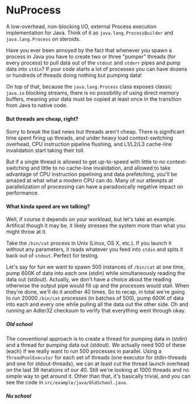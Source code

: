 NuProcess
=========

A low-overhead, non-blocking I/O, external Process execution implementation for Java.  Think of it as ``java.lang.ProcessBuilder``
and ``java.lang.Process`` on steroids.

Have you ever been annoyed by the fact that whenever you spawn a process in Java you have to create two or three "pumper"
threads (for every process) to pull data out of the ``stdout`` and ``stderr`` pipes and pump data into ``stdin``?  If your
code starts a lot of processes you can have dozens or hundreds of threads doing nothing but pumping data!

On top of that, because the ``java.lang.Process`` class exposes classic ``java.io`` blocking streams, there is no possibility
of using direct memory buffers, meaning your data must be copied at least once in the transition from Java to native code.

#### But threads are cheap, right? ####
Sorry to break the bad news but threads aren't cheap.  There is significant time spent firing up threads, and under 
heavy load context-switching overhead, CPU instruction pipeline flushing, and L1/L2/L3 cache-line invalidation start
taking their toll.

But if a single thread is allowed to get up-to-speed with little to no context-switching and little to no cache-line 
invalidation, and allowed to take advantage of CPU instruction pipelining and data prefetching, you'll be amazed at what
what a modern CPU can do.  Many of our attempts at parallelization of processing can have a paradoxically negative
impact on performance.

#### What kinda speed are we talking? ####
Well, if course it depends on your workload, but let's take an example.  Artifical though it may be, it likely stresses
the system more than what you might throw at it.

Take the ``/bin/cat`` process in Unix (Linux, OS X, etc.).  If you launch it without any parameters, it reads whatever
you feed into ``stdin`` and spits it back out of ``stdout``.  Perfect for testing.

Let's say for fun we want to spawn 500 instances of ``/bin/cat`` at one time, pump 600K of data into *each* one (stdin) 
while simultaneously reading the data out (stdout).  Actually, we don't have a choice about the reading otherwise the
output pipe would fill up and the processes would stall.  When they're done, we'll do it another 40 times.  So to recap,
in total we're going to run 20000 ``/bin/cat`` processes (in batches of 500), pump 600K of data into each and every one 
while pulling all the data out the other side.  Oh and running an Adler32 checksum to verify that everything went through
okay.

##### Old school #####
The conventional approach is to create a thread for pumping data in (stdin) and a thread for pumping data out (stdout).
We actually need 500 of these (each) if we really want to run 500 processes in parallel.  Using a ``ThreadPoolExecutor``
for each set of threads (one executor for stdin-threads and one for stdout-threads), we can at least cut the thread launch
overhead on the last 39 iterations of our 40.  Still we're looking at 1000 threads and no simple way to get around it.
Other than that, it's basically trivial, and you can see the code in ``src/example/java/OldSchool.java``.

##### Nu school #####
